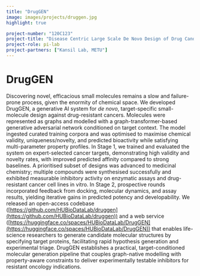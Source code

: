 ```yaml
---
title: "DrugGEN"
image: images/projects/druggen.jpg
highlight: true

project-number: "120C123"
project-title: "Disease Centric Large Scale De Novo Design of Drug Candidate Molecules with Graph Generative Deep Adversarial Networks"
project-role: pi-lab
project-partners: ["Kansil Lab, METU"]
---
```


# DrugGEN

Discovering novel, efficacious small molecules remains a slow and failure-prone process, given the enormity of chemical space. We developed DrugGEN, a generative AI system for *de novo*, target-specific small-molecule design against drug-resistant cancers. Molecules were represented as graphs and modelled with a graph-transformer-based generative adversarial network conditioned on target context. The model ingested curated training corpora and was optimised to maximise chemical validity, uniqueness/novelty, and predicted bioactivity while satisfying multi-parameter property profiles. In Stage 1, we trained and evaluated the system on expert-selected cancer targets, demonstrating high validity and novelty rates, with improved predicted affinity compared to strong baselines. A prioritised subset of designs was advanced to medicinal chemistry; multiple compounds were synthesised successfully and exhibited measurable inhibitory activity on enzymatic assays and drug-resistant cancer cell lines in vitro. In Stage 2, prospective rounds incorporated feedback from docking, molecular dynamics, and assay results, yielding iterative gains in predicted potency and developability. We released an open-access codebase ([https://github.com/HUBioDataLab/druggen](https://github.com/HUBioDataLab/druggen)) and a web service ([https://huggingface.co/spaces/HUBioDataLab/DrugGEN](https://huggingface.co/spaces/HUBioDataLab/DrugGEN)) that enables life-science researchers to generate candidate molecular structures by specifying target proteins, facilitating rapid hypothesis generation and experimental triage. DrugGEN establishes a practical, target-conditioned molecular generation pipeline that couples graph-native modelling with property-aware constraints to deliver experimentally testable inhibitors for resistant oncology indications.
